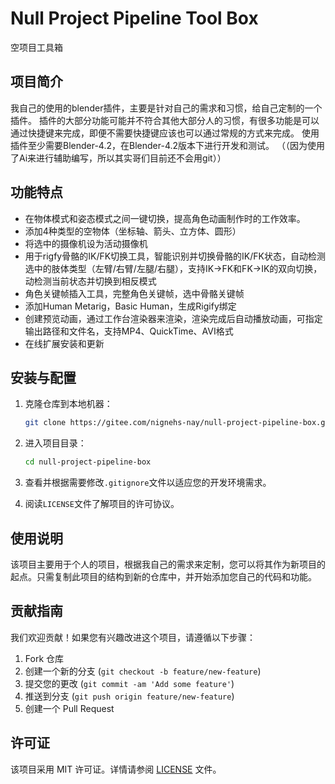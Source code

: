 # Null Project Pipeline Tool Box

空项目工具箱

## 项目简介

我自己的使用的blender插件，主要是针对自己的需求和习惯，给自己定制的一个插件。
插件的大部分功能可能并不符合其他大部分人的习惯，有很多功能是可以通过快捷键来完成，即便不需要快捷键应该也可以通过常规的方式来完成。
使用插件至少需要Blender-4.2，在Blender-4.2版本下进行开发和测试。
（（因为使用了Ai来进行辅助编写，所以其实哥们目前还不会用git））

## 功能特点

- 在物体模式和姿态模式之间一键切换，提高角色动画制作时的工作效率。
- 添加4种类型的空物体（坐标轴、箭头、立方体、圆形）
- 将选中的摄像机设为活动摄像机
- 用于rigfy骨骼的IK/FK切换工具​，智能识别并切换骨骼的IK/FK状态，自动检测选中的肢体类型（左臂/右臂/左腿/右腿），支持IK→FK和FK→IK的双向切换，动检测当前状态并切换到相反模式
- 角色关键帧插入工具，完整角色关键帧，选中骨骼关键帧
- 添加Human Metarig，Basic Human，生成Rigify绑定
- 创建预览动画，通过工作台渲染器来渲染，渲染完成后自动播放动画，可指定输出路径和文件名，支持MP4、QuickTime、AVI格式
- 在线扩展安装和更新

## 安装与配置

1. 克隆仓库到本地机器：
   ```bash
   git clone https://gitee.com/nignehs-nay/null-project-pipeline-box.git
   ```

2. 进入项目目录：
   ```bash
   cd null-project-pipeline-box
   ```

3. 查看并根据需要修改`.gitignore`文件以适应您的开发环境需求。

4. 阅读`LICENSE`文件了解项目的许可协议。

## 使用说明

该项目主要用于个人的项目，根据我自己的需求来定制，您可以将其作为新项目的起点。只需复制此项目的结构到新的仓库中，并开始添加您自己的代码和功能。

## 贡献指南

我们欢迎贡献！如果您有兴趣改进这个项目，请遵循以下步骤：

1. Fork 仓库
2. 创建一个新的分支 (`git checkout -b feature/new-feature`)
3. 提交您的更改 (`git commit -am 'Add some feature'`)
4. 推送到分支 (`git push origin feature/new-feature`)
5. 创建一个 Pull Request

## 许可证

该项目采用 MIT 许可证。详情请参阅 [LICENSE](LICENSE) 文件。